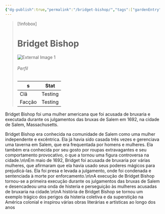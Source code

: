 ```yaml
---
{"dg-publish":true,"permalink":"/bridget-bishop/","tags":["gardenEntry"]}
---
```


> [!infobox]
> # Bridget Bishop
> ![External Image 1](https://64.media.tumblr.com/e2edc865f4d63e84de33751f4e9e9460/f5abf5f3a0b01822-f4/s1280x1920/7469e8e740ee50b2b812d15bae4e8684c9750e36.gifv)
> ###### Perfil
> | s|  Stat |
> | ---- | ---- |
> | Clã | Testing |
> | Facção | Testing |




Bridget Bishop foi uma mulher americana que foi acusada de bruxaria e executada durante os julgamentos das bruxas de Salem em 1692, na cidade de Salem, Massachusetts.

Bridget Bishop era conhecida na comunidade de Salem como uma mulher independente e excêntrica. Ela já havia sido casada três vezes e gerenciava uma taverna em Salem, que era frequentada por homens e mulheres. Ela também era conhecida por seu gosto por roupas extravagantes e seu comportamento provocativo, o que a tornou uma figura controversa na cidade.\n\nEm maio de 1692, Bridget foi acusada de bruxaria por várias mulheres, que afirmaram que ela havia usado seus poderes mágicos para prejudicá-las. Ela foi presa e levada a julgamento, onde foi condenada e sentenciada à morte por enforcamento.\n\nA execução de Bridget Bishop tornou-se a primeira execução durante os julgamentos das bruxas de Salem e desencadeou uma onda de histeria e perseguição às mulheres acusadas de bruxaria na cidade.\n\nA história de Bridget Bishop se tornou um exemplo trágico dos perigos da histeria coletiva e da superstição na América colonial e inspirou várias obras literárias e artísticas ao longo dos anos

